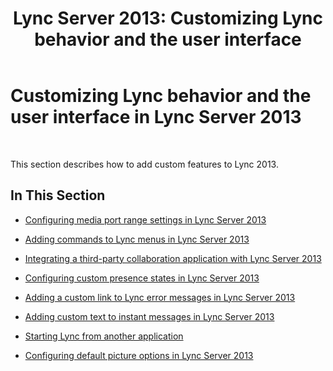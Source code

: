 ﻿---
title: 'Lync Server 2013: Customizing Lync behavior and the user interface'
TOCTitle: Customizing Lync behavior and the user interface
ms:assetid: 1196dfe5-eb2b-4e57-9bda-d247f341b0b9
ms:mtpsurl: https://technet.microsoft.com/en-us/library/Gg398200(v=OCS.15)
ms:contentKeyID: 48183443
ms.date: 07/23/2014
mtps_version: v=OCS.15
---

# Customizing Lync behavior and the user interface in Lync Server 2013

 


This section describes how to add custom features to Lync 2013.

## In This Section

  - [Configuring media port range settings in Lync Server 2013](lync-server-2013-configuring-media-port-range-settings.md)

  - [Adding commands to Lync menus in Lync Server 2013](lync-server-2013-adding-commands-to-lync-menus.md)

  - [Integrating a third-party collaboration application with Lync Server 2013](lync-server-2013-integrating-a-third-party-collaboration-application-with-lync.md)

  - [Configuring custom presence states in Lync Server 2013](lync-server-2013-configuring-custom-presence-states.md)

  - [Adding a custom link to Lync error messages in Lync Server 2013](lync-server-2013-adding-a-custom-link-to-lync-error-messages.md)

  - [Adding custom text to instant messages in Lync Server 2013](lync-server-2013-adding-custom-text-to-instant-messages.md)

  - [Starting Lync from another application](lync-server-2013-starting-lync-from-another-application.md)

  - [Configuring default picture options in Lync Server 2013](lync-server-2013-configuring-default-picture-options.md)

